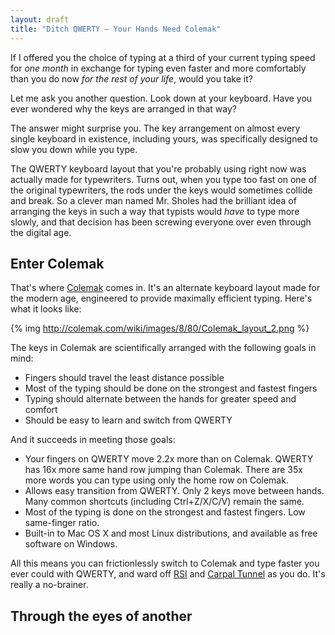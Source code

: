 ```yaml
---
layout: draft
title: "Ditch QWERTY – Your Hands Need Colemak"
---
```


If I offered you the choice of typing at a third of your current typing speed for _one month_ in exchange for typing even faster and more comfortably than you do now _for the rest of your life_, would you take it?

Let me ask you another question. Look down at your keyboard. Have you ever wondered why the keys are arranged in that way?

The answer might surprise you. The key arrangement on almost every single keyboard in existence, including yours, was specifically designed to slow you down while you type.

The QWERTY keyboard layout that you're probably using right now was actually made for typewriters. Turns out, when you type too fast on one of the original typewriters, the rods under the keys would sometimes collide and break. So a clever man named Mr. Sholes had the brilliant idea of arranging the keys in such a way that typists would _have_ to type more slowly, and that decision has been screwing everyone over even through the digital age.

## Enter Colemak

That's where [Colemak](http://colemak.com/) comes in. It's an alternate keyboard layout made for the modern age, engineered to provide maximally efficient typing. Here's what it looks like:

{% img http://colemak.com/wiki/images/8/80/Colemak_layout_2.png %}

The keys in Colemak are scientifically arranged with the following goals in mind:

* Fingers should travel the least distance possible
* Most of the typing should be done on the strongest and fastest fingers
* Typing should alternate between the hands for greater speed and comfort
* Should be easy to learn and switch from QWERTY

And it succeeds in meeting those goals:

* Your fingers on QWERTY move 2.2x more than on Colemak. QWERTY has 16x more same hand row jumping than Colemak. There are 35x more words you can type using only the home row on Colemak.
* Allows easy transition from QWERTY. Only 2 keys move between hands. Many common shortcuts (including Ctrl+Z/X/C/V) remain the same.
* Most of the typing is done on the strongest and fastest fingers. Low same-finger ratio.
* Built-in to Mac OS X and most Linux distributions, and available as free software on Windows.

All this means you can frictionlessly switch to Colemak and type faster you ever could with QWERTY, and ward off [RSI](http://en.wikipedia.org/wiki/Repetitive_strain_injury) and [Carpal Tunnel](http://en.wikipedia.org/wiki/Carpal_tunnel_syndrome) as you do. It's really a no-brainer.

## Through the eyes of another

